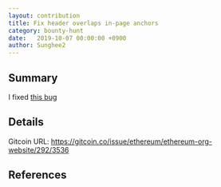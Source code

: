 ```yaml
---
layout: contribution
title: Fix header overlaps in-page anchors
category: bounty-hunt
date:   2019-10-07 00:00:00 +0900
author: Sunghee2
---
```


## Summary
I fixed [this bug](https://github.com/ethereum/ethereum-org-website/issues/292)

## Details
Gitcoin URL: https://gitcoin.co/issue/ethereum/ethereum-org-website/292/3536

## References

